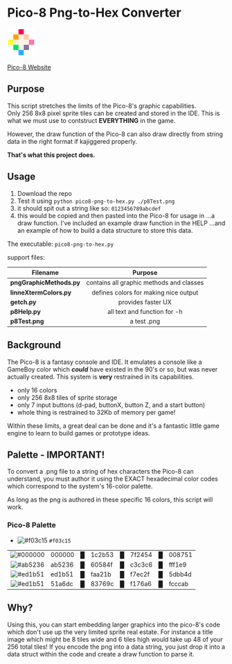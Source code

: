 # Pico-8 Png-to-Hex Converter
<img src="https://github.com/bretlinne/Linne-Dev-Prod/blob/master/resources/pico8.png" alt="drawing" width="64"/> 

[Pico-8 Website](https://www.lexaloffle.com/pico-8.php "Go get Pico-8--only $15!")

<!---alternative way to display image using github markdown:--->

<!---![pico8](https://github.com/bretlinne/Linne-Dev-Prod/blob/master/resources/pico8.png)--->

## Purpose
This script stretches the limits of the Pico-8's graphic capabilities.  
Only 256 8x8 pixel sprite tiles can be created and stored in the IDE.  This is 
what we must use to contstruct **EVERYTHING** in the game.  

However, the draw function of the Pico-8 can also draw directly from string data
in the right format if kajiggered properly.  

**That's what this project does.**

## Usage
1) Download the repo
2) Test it using `python pico8-png-to-hex.py ./p8Test.png`
3) it should spit out a string like so: `0123456789abcdef`
4) this would be copied and then pasted into the Pico-8 for usage in 
...a draw function.  I've included an example draw function in the HELP
...and an example of how to build a data structure to store this data.

The executable: `pico8-png-to-hex.py`

support files:

| Filename              | Purpose                                  |
| --------------------- |:----------------------------------------:|
| **pngGraphicMethods.py**  | contains all graphic methods and classes |
| **linneXtermColors.py**   | defines colors for making nice output    |
| **getch.py**              | provides faster UX                       |
| **p8Help.py**             | all text and function for -h             |
| **p8Test.png**        | a test .png                              |

## Background
The Pico-8 is a fantasy console and IDE.  It emulates a console like a GameBoy 
color which **_could_** have existed in the 90's or so, but was never actually 
created.  This system is **very** restrained in its capabilities.  

* only 16 colors
* only 256 8x8 tiles of sprite storage
* only 7 input buttons (d-pad, buttonX, button Z, and a start button)
* whole thing is restrained to 32Kb of memory per game!

Within these limits, a great deal can be done and it's a fantastic little game engine
to learn to build games or prototype ideas.

## Palette - **IMPORTANT!**
To convert a .png file to a string of hex characters the Pico-8 can understand, 
you must author it using the EXACT hexadecimal color codes which correspond to
the system's 16-color palette.  

As long as the png is authored in these specific 16 colors, this script will work.

### Pico-8 Palette
- ![#f03c15](https://placehold.it/15/f03c15/000000?text=+) `#f03c15`

|        |        |        |        |        |        |        |        |
|:------:|:-------|:------:|:-------|:------:|:-------|:------:|:-------|
| ![#000000](https://placehold.it/15/000000/000000?text=+)|000000  | &#9608;|1c2b53  | &#9608;|7f2454  | &#9608;|008751  |
| ![#ab5236](https://placehold.it/15/ab5236/000000?text=+)|ab5236  | &#9608;|60584f  | &#9608;|c3c3c6  | &#9608;|fff1e9  |
| ![#ed1b51](https://placehold.it/15/ed1b51/000000?text=+)|ed1b51  | &#9608;|faa21b  | &#9608;|f7ec2f  | &#9608;|5dbb4d  |
| ![#ed1b51](https://placehold.it/15/ed1b51/000000?text=+)|51a6dc  | &#9608;|83769c  | &#9608;|f176a6  | &#9608;|fcccab  |

## Why?
Using this, you can start embedding larger graphics into the pico-8's code
which don't use up the very limited sprite real estate.  For instance a title
image which might be 8 tiles wide and 6 tiles high would take up 48 of your 
256 total tiles!  If you encode the png into a data string, you just drop it 
into a data struct within the code and create a draw function to parse it.
